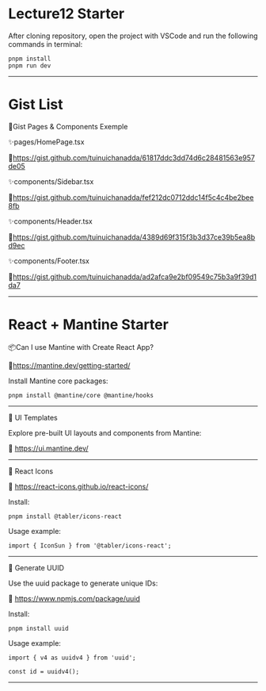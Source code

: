 # Lecture12 Starter

After cloning repository, open the project with VSCode and run the following commands in terminal:

```
pnpm install
pnpm run dev

```

---

# Gist List

📍Gist Pages & Components Exemple

✨pages/HomePage.tsx

🔗https://gist.github.com/tuinuichanadda/61817ddc3dd74d6c28481563e957de05

✨components/Sidebar.tsx

🔗https://gist.github.com/tuinuichanadda/fef212dc0712ddc14f5c4c4be2bee8fb

✨components/Header.tsx

🔗https://gist.github.com/tuinuichanadda/4389d69f315f3b3d37ce39b5ea8bd9ec

✨components/Footer.tsx

🔗https://gist.github.com/tuinuichanadda/ad2afca9e2bf09549c75b3a9f39d1da7

---

# React + Mantine Starter

📦Can I use Mantine with Create React App?

🔗https://mantine.dev/getting-started/

Install Mantine core packages:

```
pnpm install @mantine/core @mantine/hooks

```

---

🎨 UI Templates

Explore pre-built UI layouts and components from Mantine:

🔗 https://ui.mantine.dev/

---

🎯 React Icons

🔗 https://react-icons.github.io/react-icons/

Install:

```
pnpm install @tabler/icons-react

```

Usage example:

```
import { IconSun } from '@tabler/icons-react';

```

---

🔑 Generate UUID

Use the uuid package to generate unique IDs:

🔗 https://www.npmjs.com/package/uuid

Install:

```
pnpm install uuid

```

Usage example:

```
import { v4 as uuidv4 } from 'uuid';

const id = uuidv4();

```

---
